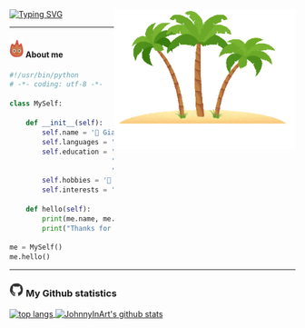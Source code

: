 <a>
<img align="right" src="images/island.gif" alt="island" width="320" hight="200">
</a>

<a href="https://git.io/typing-svg"> 
<img src="https://readme-typing-svg.herokuapp.com?font=Shadows+Into+Light&center=true&duration=4500&color=F7BE2E&size=50&multiline=false&height=150&width=400&lines=Hi+there+%F0%9F%91%8B;Welcome+to+my+island" alt="Typing SVG">
</a>

---
#### <img src="images/calsifer.gif" width="25px" alt="calsifer"> About me

```python
#!/usr/bin/python
# -*- coding: utf-8 -*-

class MySelf:

    def __init__(self):
        self.name = '🐻 Gianni\n'
        self.languages = '🇮🇹 it_IT, 🇬🇧 en_GB\n'
        self.education = 'BSc:' \
                         'Degree: 🖥️ Computer Science\n' \
                         'University: ⚜️ Florence\n'
        self.hobbies = '📸 Photography, 🌍 Travelling, 🏃Running\n'
        self.interests = '📗 Book, 🌳 Nature, 📜 History\n'

    def hello(self):
        print(me.name, me.languages, me.education, me.hobbies, me.interests)
        print("Thanks for dropping by, hope you find some of my work interesting.")
        
me = MySelf()
me.hello()
```

---
### <img src="images/github.webp" width="25px"> My Github statistics

<a href="https://github.com/JohnnyInArt/">
<img align="center" src="https://github-readme-stats.vercel.app/api/top-langs/?username=JohnnyInArt&layout=compact&hide=html&theme=ayu-mirage" alt="top langs">
</a>
<a href="https://github.com/JohnnyInArt/">
  <img align="center" src="https://github-readme-stats.vercel.app/api?username=JohnnyInArt&count_private=true&show_icons=true&count_private=true&hide=stars&theme=ayu-mirage" alt="JohnnyInArt's github stats" />
</a>

